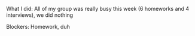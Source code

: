 What I did: All of my group was really busy this week (6 homeworks and 4 interviews), we did nothing

Blockers: Homework, duh
